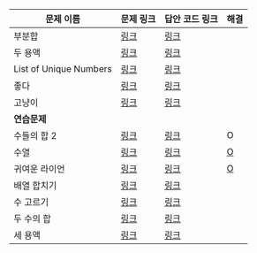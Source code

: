 |문제 이름|문제 링크|답안 코드 링크|해결|
|---|---|---|---|
|부분합|[링크](http://boj.kr/1806)|[링크](https://github.com/rhs0266/FastCampus/tree/main/%EA%B0%95%EC%9D%98%20%EC%9E%90%EB%A3%8C/02-%EC%95%8C%EA%B3%A0%EB%A6%AC%EC%A6%98/07~08-두%20포인터/문제별%20코드/1806-부분%20합)||
|두 용액|[링크](http://boj.kr/2470)|[링크](https://github.com/rhs0266/FastCampus/tree/main/%EA%B0%95%EC%9D%98%20%EC%9E%90%EB%A3%8C/02-%EC%95%8C%EA%B3%A0%EB%A6%AC%EC%A6%98/07~08-두%20포인터/문제별%20코드/2470-두%20용액)||
|List of Unique Numbers|[링크](http://boj.kr/13144)|[링크](https://github.com/rhs0266/FastCampus/tree/main/%EA%B0%95%EC%9D%98%20%EC%9E%90%EB%A3%8C/02-%EC%95%8C%EA%B3%A0%EB%A6%AC%EC%A6%98/07~08-두%20포인터/문제별%20코드/13144-List%20of%20Unique%20Numbers)||
|좋다|[링크](http://boj.kr/1253)|[링크](https://github.com/rhs0266/FastCampus/tree/main/%EA%B0%95%EC%9D%98%20%EC%9E%90%EB%A3%8C/02-%EC%95%8C%EA%B3%A0%EB%A6%AC%EC%A6%98/07~08-두%20포인터/문제별%20코드/1253-좋다)||
|고냥이|[링크](http://boj.kr/16472)|[링크](https://github.com/rhs0266/FastCampus/tree/main/%EA%B0%95%EC%9D%98%20%EC%9E%90%EB%A3%8C/02-%EC%95%8C%EA%B3%A0%EB%A6%AC%EC%A6%98/07~08-두%20포인터/문제별%20코드/16472-고냥이)||
|**연습문제**||||
|수들의 합 2|[링크](http://boj.kr/2003)|[링크](https://github.com/rhs0266/FastCampus/tree/main/%EA%B0%95%EC%9D%98%20%EC%9E%90%EB%A3%8C/02-%EC%95%8C%EA%B3%A0%EB%A6%AC%EC%A6%98/07~08-두%20포인터/문제별%20코드/2003-수들의%20합%202)|O|
|수열|[링크](http://boj.kr/2559)|[링크](https://github.com/rhs0266/FastCampus/tree/main/%EA%B0%95%EC%9D%98%20%EC%9E%90%EB%A3%8C/02-%EC%95%8C%EA%B3%A0%EB%A6%AC%EC%A6%98/07~08-두%20포인터/문제별%20코드/2559-수열)|[O](https://github.com/DongwookKim0823/Algorithm/blob/master/Baekjoon%20Online%20Judge/2559.py)|
|귀여운 라이언|[링크](http://boj.kr/15565)|[링크](https://github.com/rhs0266/FastCampus/tree/main/%EA%B0%95%EC%9D%98%20%EC%9E%90%EB%A3%8C/02-%EC%95%8C%EA%B3%A0%EB%A6%AC%EC%A6%98/07~08-두%20포인터/문제별%20코드/15565-귀여운%20라이언)|[O](https://github.com/DongwookKim0823/Algorithm/blob/master/Baekjoon%20Online%20Judge/15565.py)|
|배열 합치기|[링크](http://boj.kr/11728)|[링크](https://github.com/rhs0266/FastCampus/tree/main/%EA%B0%95%EC%9D%98%20%EC%9E%90%EB%A3%8C/02-%EC%95%8C%EA%B3%A0%EB%A6%AC%EC%A6%98/07~08-두%20포인터/문제별%20코드/11728-배열%20합치기)||
|수 고르기|[링크](http://boj.kr/2230)|[링크](https://github.com/rhs0266/FastCampus/tree/main/%EA%B0%95%EC%9D%98%20%EC%9E%90%EB%A3%8C/02-%EC%95%8C%EA%B3%A0%EB%A6%AC%EC%A6%98/07~08-두%20포인터/문제별%20코드/2230-수%20고르기)||
|두 수의 합|[링크](http://boj.kr/3273)|[링크](https://github.com/rhs0266/FastCampus/tree/main/%EA%B0%95%EC%9D%98%20%EC%9E%90%EB%A3%8C/02-%EC%95%8C%EA%B3%A0%EB%A6%AC%EC%A6%98/07~08-두%20포인터/문제별%20코드/3273-두%20수의%20합)||
|세 용액|[링크](http://boj.kr/2473)|[링크](https://github.com/rhs0266/FastCampus/tree/main/%EA%B0%95%EC%9D%98%20%EC%9E%90%EB%A3%8C/02-%EC%95%8C%EA%B3%A0%EB%A6%AC%EC%A6%98/07~08-두%20포인터/문제별%20코드/2473-세%20용액)||

